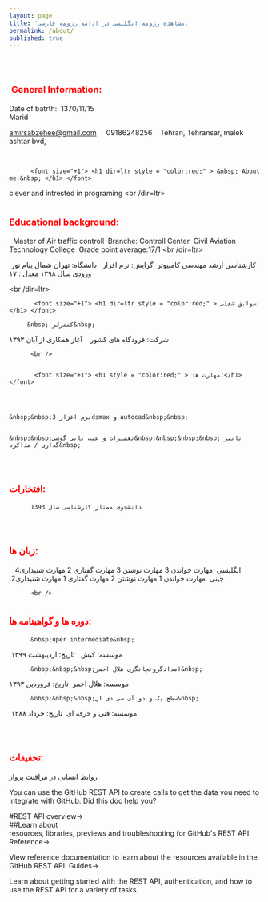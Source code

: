 ```yaml
---
layout: page
title: 'مشاهده رزومه انگلیسی در ادامه رزومه فارسی:'
permalink: /about/
published: true
---
```

<p dir=ltr>
  
  <br/>
  <font size="+1"> <h1 dir=ltr  style = "color:red;" > &nbsp;General&nbsp;Information: </h1> </font>
  
  
  
    
          
 Date of batrth:&nbsp;  1370/11/15 &nbsp; &nbsp;  
Marid&nbsp; &nbsp;  
  
amirsabzehee@gmail.com &nbsp; &nbsp; 
09186248256&nbsp; &nbsp; 
Tehran, Tehransar, malek ashtar bvd,&nbsp; &nbsp;

<br dir=ltr />
          
          <font size="+1"> <h1 dir=ltr style = "color:red;" > &nbsp; About me:&nbsp; </h1> </font>
 
clever and intrested in programing
 <br /dir=ltr>





          

 <font size="+1"> <h1 dir=ltr style = "color:red;" > Educational background:</h1> </font>

 
&nbsp;	Master of Air traffic controll
&nbsp;Branche: Controll Center
&nbsp;Civil Aviation Technology College 
&nbsp;Grade point average:17/1
	<br /dir=ltr>
    
    
کارشناسی ارشد مهندسی کامپیوتر
&nbsp;گرایش: نرم افزار&nbsp;
&nbsp;دانشگاه: تهران شمال پیام نور&nbsp;
&nbsp;&nbsp;ورودی سال ۱۳۹۸ معدل : ۱۷&nbsp; 

<br /dir=ltr>


           <font size="+1"> <h1 dir=ltr style = "color:red;" > سوابق شغلی:</h1> </font>

         &nbsp; کنترلر&nbsp;
شرکت: فرودگاه های کشور&nbsp; 
&nbsp;&nbsp;آغاز همکاری از آبان ۱۳۹۳&nbsp; 

          
          <br />
          
       
           <font size="+1"> <h1 style = "color:red;" > مهارت ها:</h1> </font>
          
          
          
          
	&nbsp;&nbsp;نرم افزار 3dsmax و autocad&nbsp;&nbsp;
          
         
	&nbsp;&nbsp;تعمیرات و عیب یابی گوشی&nbsp;&nbsp;&nbsp;&nbsp; تاثیر گذاری / مذاکره&nbsp; 

<br />

          
          
          
 <font size="+1"> <h1 style = "color:red;" > افتخارات:</h1> </font> 


          
          دانشجوی ممتاز کارشناسی سال 1393


<br />



 <font size="+1"> <h1 style = "color:red;" > زبان ها:</h1> </font> 
&nbsp;	&nbsp;انگلیسی&nbsp;
مهارت خواندن 3 مهارت نوشتن 3 مهارت گفتاری 2 مهارت شنیداری4 
<br />
          &nbsp;چینی&nbsp;
مهارت خواندن 1 مهارت نوشتن 2 مهارت گفتاری 1 مهارت شنیداری2
          
          
          
          <br />
          

 <font size="+1"> <h1 style = "color:red;" > دوره ها و گواهینامه ها:</h1> </font>
          
          
          
          
          
          &nbsp;uper intermediate&nbsp;
         
&nbsp;موسسه: کیش&nbsp;
&nbsp;تاریخ: اردیبهشت ۱۳۹۹ &nbsp;

          &nbsp;&nbsp;&nbsp;امدادگرونجاتگری هلال احمر&nbsp;
موسسه: هلال احمر&nbsp;
تاریخ: فروردین ۱۳۹۳&nbsp; 

          
          &nbsp;&nbsp;&nbsp;سطح یک و دو آی سی دی ال&nbsp;
&nbsp;موسسه: فنی و حرفه ای&nbsp;
تاریخ: خرداد ۱۳۸۸&nbsp; 

<br />

 <font size="+1"> <h1 style = "color:red;" > تحقیقات:</h1> </font> 
روابط انسانی در مراقبت پرواز 
  
  
  
  
  
  
  
  
  
You can use the GitHub REST API to create calls to get the data you need to integrate with GitHub.
Did this doc help you?
  <br />

#REST API overview→
<br />
##Learn about <br />
resources, libraries, previews and troubleshooting for GitHub's REST API.
Reference→

View reference documentation to learn about the resources available in the GitHub REST API.
Guides→

Learn about getting started with the REST API, authentication, and how to use the REST API for a variety of tasks.
</p>
